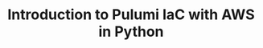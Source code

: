 ---
# Name of the event, <= 60 characters
title: Introduction to Pulumi IaC with AWS in Python
meta_desc: Learn how Pulumi makes working with AWS easier by using general purpose languages like Python to manage infrastructure resources.
meta_image:

# A featured webinar will display first in the list.
featured: false

# Webinars with unlisted as true will not be shown on the webinar list
unlisted: false

# Gated webinars will have a registration form and the user will need
# to fill out the form before viewing.
gated: true

# The layout of the landing page.
type: webinars

# External webinars will link to an external page instead of a webinar
# landing/registration page. If the webinar is external you will need
# set the 'block_external_search_index' flag to true so Google does not index
# the webinar page created.
external: false
block_external_search_index: false

# The url slug for the webinar landing page. If this is an external
# webinar, use the external URL as the value here.
url_slug: getting-started-with-iac-on-aws-python

# Content for the left hand side section of the page.
main:
    # Webinar title.
    title: Introduction to Pulumi IaC with AWS in Python

    event_type: workshop # workshop | event

    # URL for embedding a URL for ungated webinars.
    youtube_url:

    # Sortable date. The datetime Hugo will use to sort the webinars in date order.
    sortable_date: 2025-03-19T09:00:00.000-07:00

    # Duration of the webinar.
    duration: 60 minutes

    # "virtual" will be shown under "show virtual events only", otherwise shown as City, State (seattle, wa)
    location: virtual

    # Description of the webinar.
    description: |
        This workshop offers a hands-on exploration of how modern infrastructure management can be streamlined using familiar programming languages. In this workshop, you'll discover how Pulumi empowers developers and operations teams to define cloud infrastructure using Python - eliminating the need to learn domain-specific languages while unlocking the full power of software engineering practices for infrastructure code.

        Participants will experience firsthand how Pulumi's approach bridges the gap between application and infrastructure development, allowing teams to manage AWS resources with the same tools, practices, and languages they already use for application development. This workshop demonstrates how this unified approach not only accelerates productivity but enables organizations to build more reliable, scalable, and secure cloud architectures.


    learn:
        - How to use Python with Pulumi to provision AWS resources, bringing modern software development practices to your infrastructure management.
        - How Pulumi's intuitive programming model can help you deploy cloud architecture on AWS with greater confidence and control.
        - How Pulumi's ecosystem supports your infrastructure needs across different environments and cloud providers.

    # The webinar presenters
    presenters:
        - name: Torian Crane
          role: Senior Technical Content Engineer, Pulumi
          photo: /images/team/torian-crane.jpg

    # case-sensitive
    tags:
        level: Beginner # Beginner, Intermediate, Advanced
        topics: []
        languages: ["Python"]
        clouds: ["AWS"]

# The right hand side form section.
form:
    # HubSpot form id.
    hubspot_form_id: 2008e062-29d1-47d5-8d80-d35e9e74e9d7
    salesforce_campaign_id: 701PQ00000TEJoWYAX

event_data:
  name: "Introduction to Pulumi IaC with AWS in Python"
  start_date: 2025-03-19T09:00:00-07:00
  end_date: 2025-03-10T10:00:00-07:00
  url: "https://www.pulumi.com/events/getting-started-with-iac-on-aws-python/"
  description: |
    This workshop offers a hands-on exploration of how modern infrastructure management can be streamlined using familiar programming languages. In this workshop, you'll discover how Pulumi empowers developers and operations teams to define cloud infrastructure using Python - eliminating the need to learn domain-specific languages while unlocking the full power of software engineering practices for infrastructure code.

    Participants will experience firsthand how Pulumi's approach bridges the gap between application and infrastructure development, allowing teams to manage AWS resources with the same tools, practices, and languages they already use for application development. This workshop demonstrates how this unified approach not only accelerates productivity but enables organizations to build more reliable, scalable, and secure cloud architectures.
---